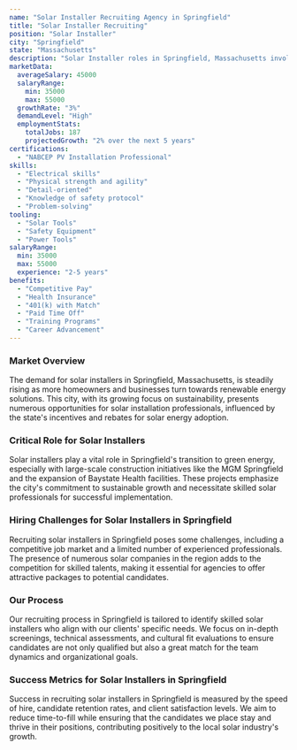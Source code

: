 ```yaml
---
name: "Solar Installer Recruiting Agency in Springfield"
title: "Solar Installer Recruiting"
position: "Solar Installer"
city: "Springfield"
state: "Massachusetts"
description: "Solar Installer roles in Springfield, Massachusetts involve installing, repairing, and replacing solar panels on buildings and other structures."
marketData:
  averageSalary: 45000
  salaryRange:
    min: 35000
    max: 55000
  growthRate: "3%"
  demandLevel: "High"
  employmentStats:
    totalJobs: 187
    projectedGrowth: "2% over the next 5 years"
certifications:
  - "NABCEP PV Installation Professional"
skills:
  - "Electrical skills"
  - "Physical strength and agility"
  - "Detail-oriented"
  - "Knowledge of safety protocol"
  - "Problem-solving"
tooling:
  - "Solar Tools"
  - "Safety Equipment"
  - "Power Tools"
salaryRange:
  min: 35000
  max: 55000
  experience: "2-5 years"
benefits:
  - "Competitive Pay"
  - "Health Insurance"
  - "401(k) with Match"
  - "Paid Time Off"
  - "Training Programs"
  - "Career Advancement"
---
```


### Market Overview
The demand for solar installers in Springfield, Massachusetts, is steadily rising as more homeowners and businesses turn towards renewable energy solutions. This city, with its growing focus on sustainability, presents numerous opportunities for solar installation professionals, influenced by the state's incentives and rebates for solar energy adoption.

### Critical Role for Solar Installers
Solar installers play a vital role in Springfield's transition to green energy, especially with large-scale construction initiatives like the MGM Springfield and the expansion of Baystate Health facilities. These projects emphasize the city's commitment to sustainable growth and necessitate skilled solar professionals for successful implementation.

### Hiring Challenges for Solar Installers in Springfield
Recruiting solar installers in Springfield poses some challenges, including a competitive job market and a limited number of experienced professionals. The presence of numerous solar companies in the region adds to the competition for skilled talents, making it essential for agencies to offer attractive packages to potential candidates.

### Our Process
Our recruiting process in Springfield is tailored to identify skilled solar installers who align with our clients' specific needs. We focus on in-depth screenings, technical assessments, and cultural fit evaluations to ensure candidates are not only qualified but also a great match for the team dynamics and organizational goals.

### Success Metrics for Solar Installers in Springfield
Success in recruiting solar installers in Springfield is measured by the speed of hire, candidate retention rates, and client satisfaction levels. We aim to reduce time-to-fill while ensuring that the candidates we place stay and thrive in their positions, contributing positively to the local solar industry's growth.